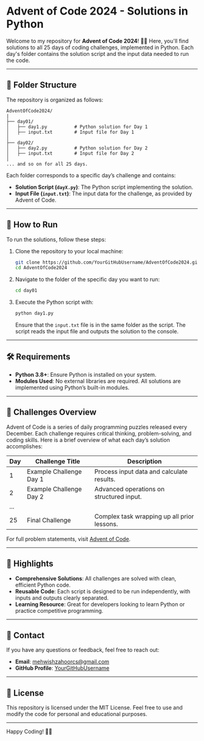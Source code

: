 # Advent of Code 2024 - Solutions in Python

Welcome to my repository for **Advent of Code 2024**! 🎄✨ Here, you'll find solutions to all 25 days of coding challenges, implemented in Python. Each day's folder contains the solution script and the input data needed to run the code.

---

## 📂 Folder Structure

The repository is organized as follows:

```
AdventOfCode2024/
|
├── day01/
│   ├── day1.py          # Python solution for Day 1
│   ├── input.txt        # Input file for Day 1
│
├── day02/
│   ├── day2.py          # Python solution for Day 2
│   ├── input.txt        # Input file for Day 2
│
... and so on for all 25 days.
```

Each folder corresponds to a specific day’s challenge and contains:

- **Solution Script (`dayX.py`)**: The Python script implementing the solution.
- **Input File (`input.txt`)**: The input data for the challenge, as provided by Advent of Code.

---

## 🚀 How to Run

To run the solutions, follow these steps:

1. Clone the repository to your local machine:
   ```bash
   git clone https://github.com/YourGitHubUsername/AdventOfCode2024.git
   cd AdventOfCode2024
   ```

2. Navigate to the folder of the specific day you want to run:
   ```bash
   cd day01
   ```

3. Execute the Python script with:
   ```bash
   python day1.py
   ```
   Ensure that the `input.txt` file is in the same folder as the script. The script reads the input file and outputs the solution to the console.

---

## 🛠 Requirements

- **Python 3.8+**: Ensure Python is installed on your system.
- **Modules Used**: No external libraries are required. All solutions are implemented using Python’s built-in modules.

---

## 📜 Challenges Overview

Advent of Code is a series of daily programming puzzles released every December. Each challenge requires critical thinking, problem-solving, and coding skills. Here is a brief overview of what each day’s solution accomplishes:

| Day  | Challenge Title          | Description                                  |
|------|--------------------------|----------------------------------------------|
| 1    | Example Challenge Day 1 | Process input data and calculate results.   |
| 2    | Example Challenge Day 2 | Advanced operations on structured input.    |
| ...  |                          |                                              |
| 25   | Final Challenge          | Complex task wrapping up all prior lessons. |

For full problem statements, visit [Advent of Code](https://adventofcode.com/2024).

---

## 🌟 Highlights

- **Comprehensive Solutions**: All challenges are solved with clean, efficient Python code.
- **Reusable Code**: Each script is designed to be run independently, with inputs and outputs clearly separated.
- **Learning Resource**: Great for developers looking to learn Python or practice competitive programming.

---
## 📧 Contact

If you have any questions or feedback, feel free to reach out:

- **Email**: [mehwishzahoorcs@gmail.com](mailto:mehwishzahoorcs@gmail.com)
- **GitHub Profile**: [YourGitHubUsername](https://github.com/YourGitHubUsername)

---

## 📜 License

This repository is licensed under the MIT License. Feel free to use and modify the code for personal and educational purposes.

---

Happy Coding! 🎅🎄

